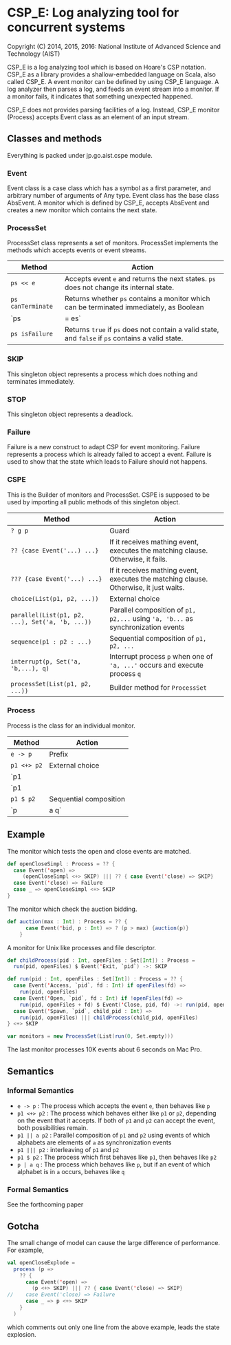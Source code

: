 # CSP_E: Log analyzing tool for concurrent systems
Copyright (C) 2014, 2015, 2016: National Institute of Advanced Science and Technology (AIST)

CSP_E is a log analyzing tool which is based on Hoare's CSP notation.  CSP_E as a library provides a shallow-embedded language on Scala, also called CSP_E.  A event monitor can be defined by using CSP_E language.  A log analyzer then parses a log, and feeds an event stream into a monitor.  If a monitor fails, it indicates that something unexpected happened.

CSP_E does not provides parsing facilities of a log.  Instead, CSP_E monitor (Process) accepts Event class as an element of an input stream.

## Classes and methods

Everything is packed under jp.go.aist.cspe module.

### Event

Event class is a case class which has a symbol as a first parameter, and arbitrary number of arguments of Any type.  Event class has the base class AbsEvent.  A monitor which is defined by CSP_E, accepts AbsEvent and creates a new monitor which contains the next state.

### ProcessSet

ProcessSet class represents a set of monitors.  ProcessSet implements the methods which accepts events or event streams.

Method | Action |
-------|--------|
`ps << e` | Accepts event `e` and returns the next states.  `ps` does not change its internal state.
`ps canTerminate` | Returns whether `ps` contains a monitor which can be terminated immediately, as Boolean
`ps |= es`  | Accepts `es: Traversable[AbsEveT]` and returns whether `ps` can accept `es` or not as Boolean
`ps isFailure` | Returns `true` if `ps` does not contain a valid state, and `false` if `ps` contains a valid state.

### SKIP

This singleton object represents a process which does nothing and terminates immediately.

### STOP

This singleton object represents a deadlock.

### Failure

Failure is a new construct to adapt CSP for event monitoring.  Failure represents a process which is already failed to accept a event.  Failure is used to show that the state which leads to Failure should not happens.

### CSPE

This is the Builder of monitors and ProcessSet.  CSPE is supposed to be used by importing all public methods of this singleton object.

Method | Action
-------|-------
`? g p` | Guard
`?? {case Event('...) ...}` | If it receives mathing event, executes the matching clause.  Otherwise, it fails.
`??? {case Event('...) ...}` | If it receives mathing event, executes the matching clause.  Otherwise, it just waits.
`choice(List(p1, p2, ...))` | External choice
`parallel(List(p1, p2, ...), Set('a, 'b, ...))` | Parallel composition of `p1, p2,...` using `'a, 'b...` as synchronization events
`sequence(p1 : p2 : ...)` | Sequential composition of `p1, p2, ...`
`interrupt(p, Set('a, 'b,...), q)` | Interrupt process `p` when one of `'a, ...'` occurs and execute process `q`
`processSet(List(p1, p2, ...))` | Builder method for `ProcessSet`

### Process

Process is the class for an individual monitor.

Method | Action
-------|--------
`e -> p` | Prefix
`p1 <+> p2` | External choice
`p1 || a p2` | Parallel of `p1` and `p2` using set `a` of alphabets as synchronization events
`p1 ||| p2` | Interleaving
`p1 $ p2` | Sequential composition
`p | a q` | Interrupt using `a` as interrupt events

## Example

The monitor which tests the open and close events are matched.
```scala
def openCloseSimpl : Process = ?? {
  case Event('open) =>
     (openCloseSimpl <+> SKIP) ||| ?? { case Event('close) => SKIP}
  case Event('close) => Failure
  case _ => openCloseSimpl <+> SKIP
}
```

The monitor which check the auction bidding.

```scala
def auction(max : Int) : Process = ?? {
      case Event('bid, p : Int) => ? (p > max) {auction(p)}
    }
```

A monitor for Unix like processes and file descriptor.
```scala
def childProcess(pid : Int, openFiles : Set[Int]) : Process =
  run(pid, openFiles) $ Event('Exit, `pid`) ->: SKIP

def run(pid : Int, openFiles : Set[Int]) : Process = ?? {
  case Event('Access, `pid`, fd : Int) if openFiles(fd) =>
    run(pid, openFiles)
  case Event('Open, `pid`, fd : Int) if !openFiles(fd) =>
    run(pid, openFiles + fd) $ Event('Close, pid, fd) ->: run(pid, openFiles)
  case Event('Spawn, `pid`, child_pid : Int) =>
    run(pid, openFiles) ||| childProcess(child_pid, openFiles)
} <+> SKIP

var monitors = new ProcessSet(List(run(0, Set.empty)))
```

The last monitor processes 10K events about 6 seconds on Mac Pro.

## Semantics

### Informal Semantics

- `e -> p` : The process which accepts the event `e`, then behaves like `p`
- `p1 <+> p2` : The process which behaves either like `p1` or `p2`, depending on the event that it accepts.  If both of `p1` and `p2` can accept the event, both possibilities remain.
- `p1 || a p2` : Parallel composition of `p1` and `p2` using events of which alphabets are elements of `a` as synchronization events
- `p1 ||| p2` : interleaving of `p1` and `p2`
- `p1 $ p2` : The process which first behaves like `p1`, then behaves like `p2`
- `p | a q` : The process which behaves like `p`, but if an event of which alphabet is in `a` occurs, behaves like `q`

### Formal Semantics

See the forthcoming paper

## Gotcha

The small change of model can cause the large difference of performance.  For example,
```scala
val openCloseExplode =
  process (p =>
    ?? {
      case Event('open) =>
        (p <+> SKIP) ||| ?? { case Event('close) => SKIP}
//    case Event('close) => Failure
      case _ => p <+> SKIP
    }
  )
```
which comments out only one line from the above example, leads the state explosion.
